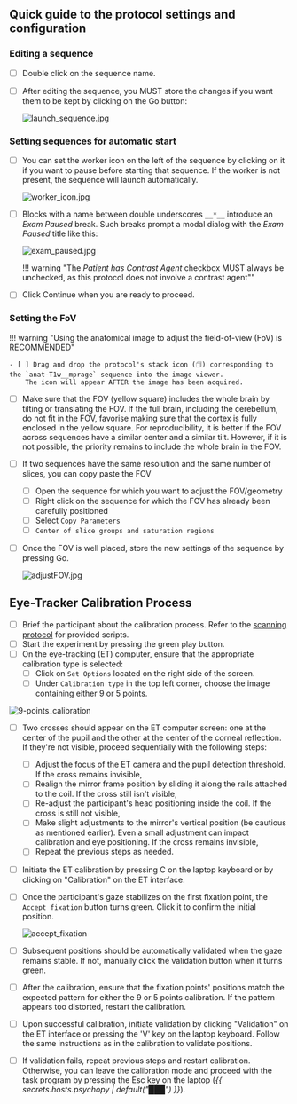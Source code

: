 ## Quick guide to the protocol settings and configuration

### Editing a sequence
- [ ] Double click on the sequence name.
- [ ] After editing the sequence, you MUST store the changes if you want them to be kept by clicking on the <span class="consolebutton red">Go</span> button:

    ![launch_sequence.jpg](../assets/images/launch_sequence.jpg)

### Setting sequences for automatic start
- [ ] You can set the worker icon on the left of the sequence by clicking on it if you want to pause before starting that sequence. If the worker is not present, the sequence will launch automatically.

    ![worker_icon.jpg](../assets/images/worker_icon.jpg)

- [ ] Blocks with a name between double underscores `__*__` introduce an *Exam Paused* break.
    Such breaks prompt a modal dialog with the *Exam Paused* title like this:

    ![exam_paused.jpg](../assets/images/exam_paused.jpg)

    !!! warning "The *Patient has Contrast Agent* checkbox MUST always be unchecked, as this protocol does not involve a contrast agent""

- [ ] Click <span class="consolebutton red">Continue</span> when you are ready to proceed.

### Setting the FoV
!!! warning "Using the anatomical image to adjust the field-of-view (FoV) is RECOMMENDED"

    - [ ] Drag and drop the protocol's stack icon (🗇) corresponding to the `anat-T1w__mprage` sequence into the image viewer.
        The icon will appear AFTER the image has been acquired.

- [ ] Make sure that the FOV (yellow square) includes the whole brain by tilting or translating the FOV. If the full brain, including the cerebellum, do not fit in the FOV, favorise making sure that the cortex is fully enclosed in the yellow square. For reproducibility, it is better if the FOV across sequences have a similar center and a similar tilt. However, if it is not possible, the priority remains to include the whole brain in the FOV.
- [ ] If two sequences have the same resolution and the same number of slices, you can copy paste the FOV
    - [ ] Open the sequence for which you want to adjust the FOV/geometry
    - [ ] Right click on the sequence for which the FOV has already been carefully positioned
    - [ ] Select `Copy Parameters`
    - [ ] `Center of slice groups and saturation regions`
- [ ] Once the FOV is well placed, store the new settings of the sequence by pressing <span class="consolebutton red">Go</span>.

    ![adjustFOV.jpg](../assets/images/adjustFOV.jpg)

## Eye-Tracker Calibration Process

- [ ] Brief the participant about the calibration process. Refer to the [scanning protocol](scanning.md) for provided scripts.
- [ ] Start the experiment by pressing the green play button.
- [ ] On the eye-tracking (ET) computer, ensure that the appropriate calibration type is selected:
    - [ ] Click on `Set Options` located on the right side of the screen.
    - [ ] Under `Calibration type` in the top left corner, choose the image containing either 9 or 5 points.
      
![9-points_calibration](../assets/images/9-points_calibration.jpg)
      
- [ ] Two crosses should appear on the ET computer screen: one at the center of the pupil and the other at the center of the corneal reflection. If they're not visible, proceed sequentially with the following steps:
    - [ ] Adjust the focus of the ET camera and the pupil detection threshold. If the cross remains invisible,
    - [ ] Realign the mirror frame position by sliding it along the rails attached to the coil. If the cross still isn't visible,
    - [ ] Re-adjust the participant's head positioning inside the coil. If the cross is still not visible,
    - [ ] Make slight adjustments to the mirror's vertical position (be cautious as mentioned earlier). Even a small adjustment can impact calibration and eye positioning. If the cross remains invisible,
    - [ ] Repeat the previous steps as needed.
- [ ] Initiate the ET calibration by pressing <span class="keypress">C</span> on the laptop keyboard or by clicking on "Calibration" on the ET interface.
- [ ] Once the participant's gaze stabilizes on the first fixation point, the `Accept fixation` button turns green. Click it to confirm the initial position.

    ![accept_fixation](../assets/images/accept_fixation.jpg) 

- [ ] Subsequent positions should be automatically validated when the gaze remains stable. If not, manually click the validation button when it turns green.
- [ ] After the calibration, ensure that the fixation points' positions match the expected pattern for either the 9 or 5 points calibration. If the pattern appears too distorted, restart the calibration.
- [ ] Upon successful calibration, initiate validation by clicking "Validation" on the ET interface or pressing the 'V' key on the laptop keyboard. Follow the same instructions as in the calibration to validate positions.
- [ ] If validation fails, repeat previous steps and restart calibration. Otherwise, you can leave the calibration mode and proceed with the task program by pressing the <span class="keypress">Esc</span> key on the laptop (*{{ secrets.hosts.psychopy | default("███") }}*).

